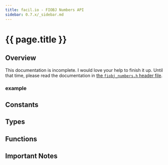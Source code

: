 ```yaml
---
title: facil.io - FIOBJ Numbers API
sidebar: 0.7.x/_sidebar.md
---
```

# {{ page.title }}

## Overview

This documentation is incomplete. I would love your help to finish it up. Until that time, please read the documentation in [the `fiobj_numbers.h` header file](https://github.com/boazsegev/facil.io/blob/master/lib/facil/core/types/fiobj/fiobj_numbers.h).

### example

## Constants

## Types

## Functions

## Important Notes

